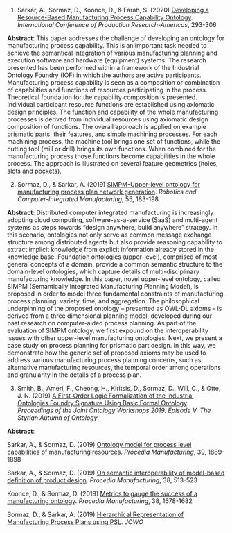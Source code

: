 1. Sarkar, A., Sormaz, D., Koonce, D., & Farah, S. (2020) <a href= "https://doi.org/10.1007/978-3-030-76307-7_22"> Developing a Resource-Based Manufacturing Process Capability Ontology</a>. <i>International Conference of Production Research-Americas</i>, 293-306

**Abstract**:
This paper addresses the challenge of developing an ontology for manufacturing process capability. This is an important task needed to achieve the semantical integration of various manufacturing planning and execution software and hardware (equipment) systems. The research presented has been performed within a framework of the Industrial Ontology Foundry (IOF) in which the authors are active participants. Manufacturing process capability is seen as a composition or combination of capabilities and functions of resources participating in the process. Theoretical foundation for the capability composition is presented. Individual participant resource functions are established using axiomatic design principles. The function and capability of the whole manufacturing processes is derived from individual resources using axiomatic design composition of functions. The overall approach is applied on example prismatic parts, their features, and simple machining processes. For each machining process, the machine tool brings one set of functions, while the cutting tool (mill or drill) brings its own functions. When combined for the manufacturing process those functions become capabilities in the whole process. The approach is illustrated on several feature geometries (holes, slots and pockets).





2. Sormaz, D., & Sarkar, A. (2019) <a href="https://doi.org/10.1016/j.rcim.2018.04.002">SIMPM-Upper-level ontology for manufacturing process plan network generation</a>. <i>Robotics and Computer-Integrated Manufacturing</i>, 55, 183-198

**Abstract**:
Distributed computer integrated manufacturing is increasingly adopting cloud computing, software-as-a-service (SaaS) and multi-agent systems as steps towards “design anywhere, build anywhere” strategy. In this scenario, ontologies not only serve as common message exchange structure among distributed agents but also provide reasoning capability to extract implicit knowledge from explicit information already stored in the knowledge base. Foundation ontologies (upper-level), comprised of most general concepts of a domain, provide a common semantic structure to the domain-level ontologies, which capture details of multi-disciplinary manufacturing knowledge. In this paper, novel upper-level ontology, called SIMPM (Semantically Integrated Manufacturing Planning Model), is proposed in order to model three fundamental constraints of manufacturing process planning: variety, time, and aggregation. The philosophical underpinning of the proposed ontology – presented as OWL-DL axioms – is derived from a three dimensional planning model, developed during our past research on computer-aided process planning. As part of the evaluation of SIMPM ontology, we first expound on the interoperability issues with other upper-level manufacturing ontologies. Next, we present a case study on process planning for prismatic part design. In this way, we demonstrate how the generic set of proposed axioms may be used to address various manufacturing process planning concerns, such as alternative manufacturing resources, the temporal order among operations and granularity in the details of a process plan.






3. Smith, B., Ameri, F., Cheong, H., Kiritsis, D., Sormaz, D., Will, C., & Otte, J. N. (2019) <a href= "https://www.researchgate.net/publication/336266083_A_First-Order_Logic_Formalization_of_the_Industrial_Ontologies_Foundry_Signature_Using_Basic_Formal_Ontology"> A First-Order Logic Formalization of the Industrial Ontologies Foundry Signature Using Basic Formal Ontology</a>. <i>Preceedings of the Joint Ontology Workshops 2019. Episode V: The Styrian Autumn of Ontology</I>

**Abstract**:



Sarkar, A., & Sormaz, D. (2019) <a href= "https://doi.org/10.1016/j.promfg.2020.01.244">Ontology model for process level capabilities of manufacturing resources</a>. <i>Procedia Manufacturing</i>, 39, 1889-1898


Sarkar, A., & Sormaz, D. (2019) <a href= "https://doi.org/10.1016/j.promfg.2020.01.065">On semantic interoperability of model-based definition of product design</a>. <i>Procedia Manufacturing</i>, 38, 513-523


Koonce, D., & Sormaz, D. (2019) <a href= "https://doi.org/10.1016/j.promfg.2020.01.116">Metrics to gauge the success of a manufacturing ontology</a>. <i>Procedia Manufacturing</i>, 38, 1678-1682 


Sormaz, D., & Sarkar, A. (2019) <a href= "http://ceur-ws.org/Vol-2518/paper-FOMI7.pdf">Hierarchical Representation of Manufacturing Process Plans using PSL</a>. <i>JOWO</i>
